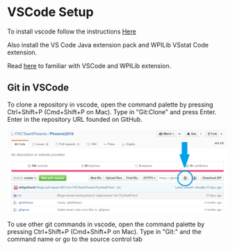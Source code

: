 # VSCode Setup

To install vscode follow the instructions [Here](https://wpilib.screenstepslive.com/s/currentCS/m/79833/l/932382-installing-vs-code )

Also install the VS Code Java extension pack and WPILib VSstat Code extension.

Read [here](https://wpilib.screenstepslive.com/s/currentCS/m/79833/l/941601-vs-code-basics-and-wpilib-in-vs-code) to familiar with VSCode and WPILib extension.


## Git in VSCode

To clone a repository in vscode, open the command palette by pressing Ctrl+Shift+P (Cmd+Shift+P on Mac). Type in "Git:Clone" and press Enter. Enter in the repository URL founded on GitHub.

![Screenshot of Copy to Clipboard Button](https://raw.githubusercontent.com/FRCTeamPhoenix/Documentation/master/images/copy-to-clipboard.PNG)

To use other git commands in vscode, open the command palette by pressing Ctrl+Shift+P (Cmd+Shift+P on Mac). Type in "Git:" and the command name or go to the source control tab


